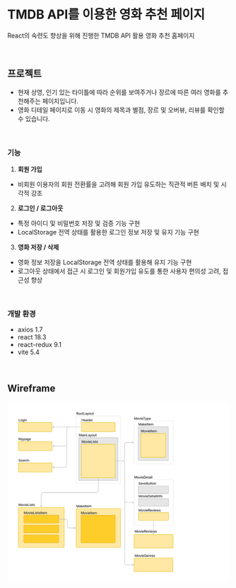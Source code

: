 # TMDB API를 이용한 영화 추천 페이지

React의 숙련도 향상을 위해 진행한 TMDB API 활용 영화 추천 홈페이지

<br/>

## 프로젝트

- 현재 상영, 인기 있는 타이틀에 따라 순위를 보여주거나 장르에 따른 여러 영화를 추천해주는 페이지입니다.
- 영화 디테일 페이지로 이동 시 영화의 제목과 별점, 장르 및 오버뷰, 리뷰를 확인할 수 있습니다.

<br/>

### 기능

1. **회원 가입**

- 비회원 이용자의 회원 전환률을 고려해 회원 가입 유도하는 직관적 버튼 배치 및 시각적 강조

2. **로그인 / 로그아웃**

- 특정 아이디 및 비밀번호 저장 및 검증 기능 구현
- LocalStorage 전역 상태를 활용한 로그인 정보 저장 및 유지 기능 구현

3. **영화 저장 / 삭제**

- 영화 정보 저장을 LocalStorage 전역 상태를 활용해 유지 기능 구현
- 로그아웃 상태에서 접근 시 로그인 및 회원가입 유도를 통한 사용자 편의성 고려, 접근성 향상

<br/>

### 개발 환경

- axios 1.7
- react 18.3
- react-redux 9.1
- vite 5.4

<br/>

## Wireframe

![wireframe](./public/movie_frame.jpg)
